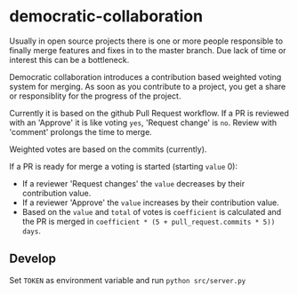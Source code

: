 # democratic-collaboration

Usually in open source projects there is one or more people responsible to finally merge features and fixes in to the master branch. Due lack of time or interest this can be a bottleneck.

Democratic collaboration introduces a contribution based weighted voting system for merging. As soon as you contribute to a project, you get a share or responsiblity for the progress of the project.

Currently it is based on the github Pull Request workflow. If a PR is reviewed with an 'Approve' it is like voting `yes`, 'Request change' is `no`. Review with 'comment' prolongs the time to merge.

Weighted votes are based on the commits (currently).

If a PR is ready for merge a voting is started (starting `value` 0):
 - If a reviewer 'Request changes' the `value` decreases by their contribution value.
 - If a reviewer 'Approve' the `value` increases by their contribution value.
 - Based on the `value` and `total` of votes is `coefficient` is calculated and
   the PR is merged in `coefficient * (5 + pull_request.commits * 5)) days`.

## Develop

Set `TOKEN` as environment variable and run `python src/server.py`

